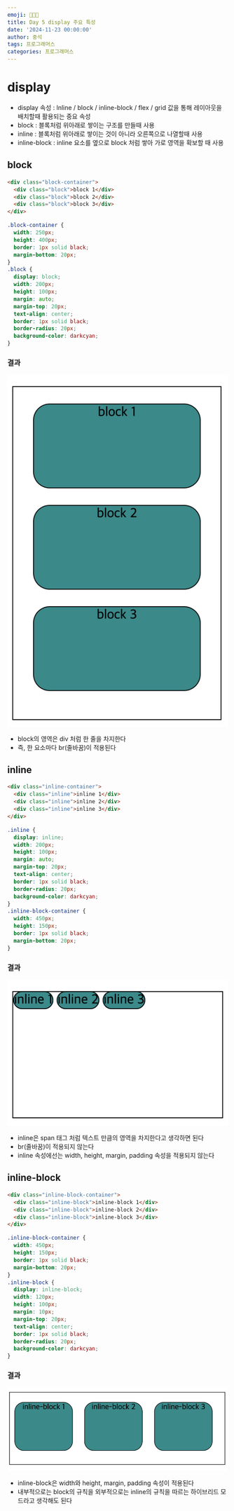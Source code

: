 ```yaml
---
emoji: 👨🏻‍💻
title: Day 5 display 주요 특성
date: '2024-11-23 00:00:00'
author: 중석
tags: 프로그래머스
categories: 프로그래머스
---
```


# display

- display 속성 : lnline / block / inline-block / flex / grid 값을 통해
  레이아웃을 배치할때 활용되는 중요 속성
- block : 블록처럼 위아래로 쌓이는 구조를 만들때 사용
- inline : 블록처럼 위아래로 쌓이는 것이 아니라 오른쪽으로 나열할때 사용
- inline-block : inline 요소를 옆으로 block 처럼 쌓아 가로 영역을 확보할 때 사용

## block

```html
<div class="block-container">
  <div class="block">block 1</div>
  <div class="block">block 2</div>
  <div class="block">block 3</div>
</div>
```

```css
.block-container {
  width: 250px;
  height: 400px;
  border: 1px solid black;
  margin-bottom: 20px;
}
.block {
  display: block;
  width: 200px;
  height: 100px;
  margin: auto;
  margin-top: 20px;
  text-align: center;
  border: 1px solid black;
  border-radius: 20px;
  background-color: darkcyan;
}
```

### 결과

![block 결과](Day5_image/Day5_block_result.png)

- block의 영역은 div 처럼 한 줄을 차지한다
- 즉, 한 요소마다 br(줄바꿈)이 적용된다

## inline

```html
<div class="inline-container">
  <div class="inline">inline 1</div>
  <div class="inline">inline 2</div>
  <div class="inline">inline 3</div>
</div>
```

```css
.inline {
  display: inline;
  width: 200px;
  height: 100px;
  margin: auto;
  margin-top: 20px;
  text-align: center;
  border: 1px solid black;
  border-radius: 20px;
  background-color: darkcyan;
}
.inline-block-container {
  width: 450px;
  height: 150px;
  border: 1px solid black;
  margin-bottom: 20px;
}
```

### 결과

![](Day5_image/Day5_inline_result.png)

- inline은 span 태그 처럼 텍스트 만큼의 영역을 차지한다고 생각하면 된다
- br(줄바꿈)이 적용되지 않는다
- inline 속성에선는 width, height, margin, padding 속성을 적용되지 않는다

## inline-block

```html
<div class="inline-block-container">
  <div class="inline-block">inline-block 1</div>
  <div class="inline-block">inline-block 2</div>
  <div class="inline-block">inline-block 3</div>
</div>
```

```css
.inline-block-container {
  width: 450px;
  height: 150px;
  border: 1px solid black;
  margin-bottom: 20px;
}
.inline-block {
  display: inline-block;
  width: 120px;
  height: 100px;
  margin: 10px;
  margin-top: 20px;
  text-align: center;
  border: 1px solid black;
  border-radius: 20px;
  background-color: darkcyan;
}
```

### 결과

![](Day5_image/Day5_inlineBlock_result.png)

- inline-block은 width와 height, margin, padding 속성이 적용된다
- 내부적으로는 block의 규칙을 외부적으로는 inline의 규칙을 따르는 하이브리드 모드라고 생각해도 된다

```toc

```
